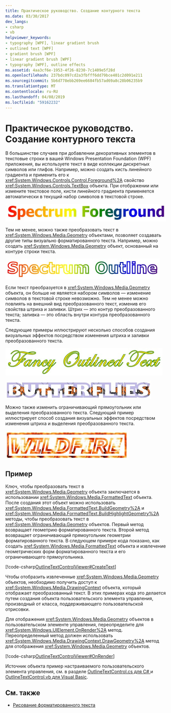 ```yaml
---
title: Практическое руководство. Создание контурного текста
ms.date: 03/30/2017
dev_langs:
- csharp
- vb
helpviewer_keywords:
- typography [WPF], linear gradient brush
- outlined text [WPF]
- gradient brush [WPF]
- linear gradient brush [WPF]
- typography [WPF], outline effects
ms.assetid: 4aa3cf6e-1953-4f26-8230-7c1409e5f28d
ms.openlocfilehash: 237bdc097cd2a3fbfff6dd79bce401c2d091e211
ms.sourcegitcommit: 5b6d778ebb269ee6684fb57ad69a8c28b06235b9
ms.translationtype: MT
ms.contentlocale: ru-RU
ms.lasthandoff: 04/08/2019
ms.locfileid: "59162232"
---
```

# <a name="how-to-create-outlined-text"></a>Практическое руководство. Создание контурного текста
В большинстве случаев при добавлении декоративных элементов в текстовые строки в вашей Windows Presentation Foundation (WPF) приложения, вы используете текст в виде коллекции дискретных символов или глифов. Например, можно создать кисть линейного градиента и применить его к <xref:System.Windows.Controls.Control.Foreground%2A> свойство <xref:System.Windows.Controls.TextBox> объекта. При отображении или измените текстовое поле, кисти линейного градиента применяется автоматически в текущий набор символов в текстовой строке.  
  
 ![Текст, отображенный при помощи кисти линейного градиента](./media/how-to-create-outlined-text/text-linear-gradient.jpg)    
  
 Тем не менее, можно также преобразовать текст в <xref:System.Windows.Media.Geometry> объектами, позволяет создавать другие типы визуально форматированного текста. Например, можно создать <xref:System.Windows.Media.Geometry> объект, основанный на контуре строки текста.  
  
 ![Оконтуривание текста с использованием кисти линейного градиента](./media/how-to-create-outlined-text/text-outline-linear-gradient.jpg)  
  
 Если текст преобразуется в <xref:System.Windows.Media.Geometry> объекта, он больше не является набором символов — изменение символов в текстовой строке невозможно. Тем не менее можно повлиять на внешний вид преобразованного текст, изменив его свойства штриха и заливки. Штрих — это контур преобразованного текста; заливка — это область внутри контура преобразованного текста.  
  
 Следующие примеры иллюстрируют несколько способов создания визуальных эффектов посредством изменения штриха и заливки преобразованного текста.  
  
 ![Текст с различными цветами для заполнения штриха](./media/how-to-create-outlined-text/fill-stroke-text-effect.jpg)  
  
 ![Текст с кистью изображения, примененной к штриху](./media/how-to-create-outlined-text/image-brush-application.jpg)
  
 Можно также изменить ограничивающий прямоугольник или выделения преобразованного текста. Следующий пример иллюстрирует способ создания визуальных эффектов посредством изменения штриха и выделения преобразованного текста.  
  
 ![Текст с кистью изображения, примененной для вычерчивания и выделения](./media/how-to-create-outlined-text/image-brush-text-application.jpg)

## <a name="example"></a>Пример  
 Ключ, чтобы преобразовать текст в <xref:System.Windows.Media.Geometry> объекта заключается в использовании <xref:System.Windows.Media.FormattedText> объекта. После создания этот объект можно использовать <xref:System.Windows.Media.FormattedText.BuildGeometry%2A> и <xref:System.Windows.Media.FormattedText.BuildHighlightGeometry%2A> методы, чтобы преобразовать текст в <xref:System.Windows.Media.Geometry> объектов. Первый метод возвращает геометрию форматированного текста. Второй метод возвращает ограничивающий прямоугольник геометрии форматированного текста. В следующем примере кода показано, как создать <xref:System.Windows.Media.FormattedText> объекта и извлечение геометрических форм форматированного текста и его ограничивающего прямоугольника.  
  
 [!code-csharp[OutlineTextControlViewer#CreateText](~/samples/snippets/csharp/VS_Snippets_Wpf/OutlineTextControlViewer/CSharp/OutlineTextControl.cs#createtext)]
   
  
 Чтобы отобразить извлеченные <xref:System.Windows.Media.Geometry> объектов, необходимо получить доступ к <xref:System.Windows.Media.DrawingContext> объекта, который отображает преобразованный текст. В этих примерах кода это делается путем создания объекта пользовательского элемента управления, производный от класса, поддерживающего пользовательской отрисовки.  
  
 Для отображения <xref:System.Windows.Media.Geometry> объектов в пользовательском элементе управления, переопределите для <xref:System.Windows.UIElement.OnRender%2A> метод. Переопределенный метод должен использовать <xref:System.Windows.Media.DrawingContext.DrawGeometry%2A> метод для отображения <xref:System.Windows.Media.Geometry> объектов.  
  
 [!code-csharp[OutlineTextControlViewer#OnRender](~/samples/snippets/csharp/VS_Snippets_Wpf/OutlineTextControlViewer/CSharp/OutlineTextControl.cs#onrender)]
   
  
  Источник объекта пример настраиваемого пользовательского элемента управления, см. в разделе [OutlineTextControl.cs для C# ](https://github.com/dotnet/samples/blob/master/snippets/csharp/VS_Snippets_Wpf/OutlineTextControlViewer/CSharp/OutlineTextControl.cs) и [OutlineTextControl.vb для Visual Basic](https://github.com/dotnet/samples/blob/master/snippets/visualbasic/VS_Snippets_Wpf/OutlineTextControlViewer/visualbasic/outlinetextcontrol.vb). 
  
## <a name="see-also"></a>См. также

- [Рисование форматированного текста](drawing-formatted-text.md)
